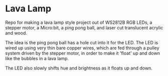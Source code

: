# Lava Lamp
Repo for making a lava lamp style project out of WS2812B RGB LEDs, a stepper motor, a Micro:bit, a ping pong ball, and laser cut translucent acrylic and wood.

The idea is the ping pong ball has a hole cut into it for the LED. The LED is wired up using very thin bare copper wires, which are fed through a pulley system driven by the stepper motor, in order to make it 'float' up and down like the bubbles in a lava lamp.

The LED also slowly shifts hue and brightness as it floats up and down.